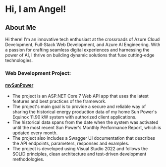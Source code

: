 # Hi, I am Angel!

## About Me
Hi there! I'm an innovative tech enthusiast at the crossroads of Azure Cloud Development, Full-Stack Web Development, and Azure AI Engineering. With a passion for crafting seamless digital experiences and harnessing the power of AI, I thrive on building dynamic solutions that fuse cutting-edge technologies.

### Web Development Project:
#### [mySunPower](https://github.com/angelllopez/mySolarPower)
- The project is an ASP.NET Core 7 Web API app that uses the latest features and best practices of the framework.
- The project's main goal is to provide a secure and reliable way of sharing the historical energy production data of my home Sun Power's Equinox 11.90 kW system with authorized client applications.
- The historical data spans from the date when the system was activated until the most recent Sun Power's Monthly Performance Report, which is updated every month.
- The project also includes a Swagger UI documentation that describes the API endpoints, parameters, responses and examples.
- The project is developed using Visual Studio 2022 and follows the SOLID principles, clean architecture and test-driven development methodologies.

